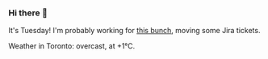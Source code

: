 ### Hi there :wave:

It's Tuesday! I'm probably working for [this bunch](https://github.com/kohofinancial), moving some Jira tickets.

Weather in Toronto: overcast, at +1°C.
